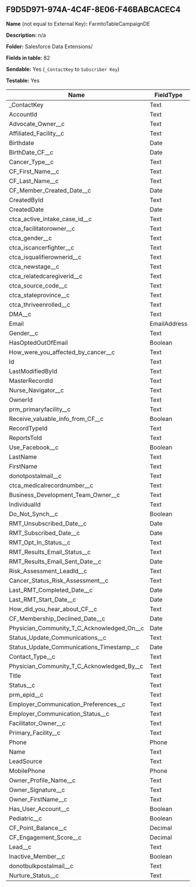 ## F9D5D971-974A-4C4F-8E06-F46BABCACEC4

**Name** (not equal to External Key)**:** FarmtoTableCampaignDE

**Description:** n/a

**Folder:** Salesforce Data Extensions/

**Fields in table:** 82

**Sendable:** Yes (`_ContactKey` to `Subscriber Key`)

**Testable:** Yes

| Name | FieldType | MaxLength | IsPrimaryKey | IsNullable | DefaultValue |
| --- | --- | --- | --- | --- | --- |
| _ContactKey | Text | 254 | - | - |  |
| AccountId | Text | 18 | - | + |  |
| Advocate_Owner__c | Text | 18 | - | + |  |
| Affiliated_Facility__c | Text | 255 | - | + |  |
| Birthdate | Date |  | - | + |  |
| BirthDate_CF__c | Date |  | - | + |  |
| Cancer_Type__c | Text | 4000 | - | + |  |
| CF_First_Name__c | Text | 255 | - | + |  |
| CF_Last_Name__c | Text | 255 | - | + |  |
| CF_Member_Created_Date__c | Date |  | - | + |  |
| CreatedById | Text | 18 | - | + |  |
| CreatedDate | Date |  | - | + |  |
| ctca_active_intake_case_id__c | Text | 18 | - | + |  |
| ctca_facilitatorowner__c | Text | 18 | - | + |  |
| ctca_gender__c | Text | 255 | - | + |  |
| ctca_iscancerfighter__c | Text | 255 | - | + |  |
| ctca_isqualifierownerid__c | Text | 18 | - | + |  |
| ctca_newstage__c | Text | 255 | - | + |  |
| ctca_relatedcaregiverid__c | Text | 18 | - | + |  |
| ctca_source_code__c | Text | 18 | - | + |  |
| ctca_stateprovince__c | Text | 255 | - | + |  |
| ctca_thriveenrolled__c | Text | 255 | - | + |  |
| DMA__c | Text | 1300 | - | + |  |
| Email | EmailAddress | 80 | - | + |  |
| Gender__c | Text | 255 | - | + |  |
| HasOptedOutOfEmail | Boolean | 0 | - | + |  |
| How_were_you_affected_by_cancer__c | Text | 255 | - | + |  |
| Id | Text | 18 | + | - |  |
| LastModifiedById | Text | 18 | - | + |  |
| MasterRecordId | Text | 18 | - | + |  |
| Nurse_Navigator__c | Text | 18 | - | + |  |
| OwnerId | Text | 18 | - | + |  |
| prm_primaryfacility__c | Text | 18 | - | + |  |
| Receive_valuable_info_from_CF__c | Boolean | 0 | - | + |  |
| RecordTypeId | Text | 18 | - | + |  |
| ReportsToId | Text | 18 | - | + |  |
| Use_Facebook__c | Boolean | 0 | - | + |  |
| LastName | Text | 80 | - | + |  |
| FirstName | Text | 40 | - | + |  |
| donotpostalmail__c | Text | 255 | - | + |  |
| ctca_medicalrecordnumber__c | Text | 20 | - | + |  |
| Business_Development_Team_Owner__c | Text | 18 | - | + |  |
| IndividualId | Text | 18 | - | + |  |
| Do_Not_Synch__c | Boolean |  | - | + |  |
| RMT_Unsubscribed_Date__c | Date |  | - | + |  |
| RMT_Subscribed_Date__c | Date |  | - | + |  |
| RMT_Opt_In_Status__c | Text | 255 | - | + |  |
| RMT_Results_Email_Status__c | Text | 255 | - | + |  |
| RMT_Results_Email_Sent_Date__c | Date |  | - | + |  |
| Risk_Assessment_LeadId__c | Text | 50 | - | + |  |
| Cancer_Status_Risk_Assessment__c | Text | 255 | - | + |  |
| Last_RMT_Completed_Date__c | Date |  | - | + |  |
| Last_RMT_Start_Date__c | Date |  | - | + |  |
| How_did_you_hear_about_CF__c | Text | 3000 | - | + |  |
| CF_Membership_Declined_Date__c | Date |  | - | + |  |
| Physician_Community_T_C_Acknowledged_On__c | Date |  | - | + |  |
| Status_Update_Communications__c | Text | 255 | - | + |  |
| Status_Update_Communications_Timestamp__c | Date |  | - | + |  |
| Contact_Type__c | Text | 255 | - | + |  |
| Physician_Community_T_C_Acknowledged_By__c | Text | 18 | - | + |  |
| Title | Text | 128 | - | + |  |
| Status__c | Text | 255 | - | + |  |
| prm_epid__c | Text | 255 | - | + |  |
| Employer_Communication_Preferences__c | Text | 255 | - | + |  |
| Employer_Communication_Status__c | Text | 255 | - | + |  |
| Facilitator_Owner__c | Text | 18 | - | + |  |
| Primary_Facility__c | Text | 18 | - | + |  |
| Phone | Phone | 50 | - | + |  |
| Name | Text | 121 | - | + |  |
| LeadSource | Text | 255 | - | + |  |
| MobilePhone | Phone | 50 | - | + |  |
| Owner_Profile_Name__c | Text | 1300 | - | + |  |
| Owner_Signature__c | Text | 1300 | - | + |  |
| Owner_FirstName__c | Text | 1300 | - | + |  |
| Has_User_Account__c | Boolean |  | - | + |  |
| Pediatric__c | Boolean |  | - | + |  |
| CF_Point_Balance__c | Decimal | 38,0 | - | + |  |
| CF_Engagement_Score__c | Decimal | 38,0 | - | + |  |
| Lead__c | Text | 18 | - | + |  |
| Inactive_Member__c | Boolean |  | - | + |  |
| donotbulkpostalmail__c | Text | 255 | - | + |  |
| Nurture_Status__c | Text | 255 | - | + |  |
